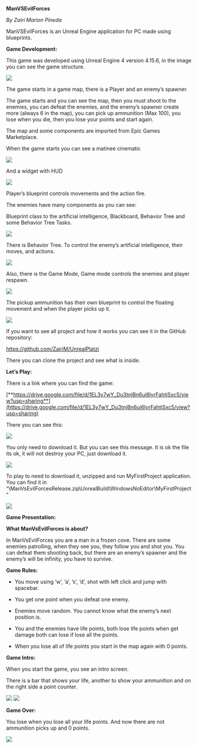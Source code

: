 **ManVSEvilForces**

*By Zairi Marion Pineda*

ManVSEvilForces is an Unreal Engine application for PC made using blueprints.

**Game Development:**

This game was developed using Unreal Engine 4 version 4.15.6, in the image you
can see the game structure.

![](https://cdn.discordapp.com/attachments/799826831368126464/801218788724310026/unknown.png)

The game starts in a game map, there is a Player and an enemy’s spawner.

The game starts and you can see the map, then you must shoot to the enemies, you
can defeat the enemies, and the enemy’s spawner create more (always 6 in the
map), you can pick up ammunition (Max 100), you lose when you die, then you lose
your points and start again.

The map and some components are imported from Epic Games Marketplace.

When the game starts you can see a matinee cinematic

![](https://cdn.discordapp.com/attachments/799826831368126464/801218870689136670/unknown.png)

And a widget with HUD

![](https://cdn.discordapp.com/attachments/799826831368126464/801218941719412756/unknown.png)

Player’s blueprint controls movements and the action fire.

The enemies have many components as you can see:

Blueprint class to the artificial intelligence, Blackboard, Behavior Tree and
some Behavior Tree Tasks.

![](https://cdn.discordapp.com/attachments/799826831368126464/801219032064852008/unknown.png)

There is Behavior Tree. To control the enemy’s artificial intelligence, their
moves, and actions.

![](https://cdn.discordapp.com/attachments/799826831368126464/801219150076313620/unknown.png)

Also, there is the Game Mode, Game mode controls the enemies and player respawn.

![](https://cdn.discordapp.com/attachments/799826831368126464/801219213665894420/unknown.png)

The pickup ammunition has their own blueprint to control the floating movement
and when the player picks up it.

![](https://cdn.discordapp.com/attachments/799826831368126464/801219274315530301/unknown.png)

If you want to see all project and how it works you can see it in the GitHub
repository:

<https://github.com/ZairiM/UnrealPlatzi>

There you can clone the project and see what is inside.

**Let’s Play:**

There is a link where you can find the game:

[**https://drive.google.com/file/d/1EL3y7wY_Du3tnjBn6ui6lyrFahtjSxc5/view?usp=sharing**](https://drive.google.com/file/d/1EL3y7wY_Du3tnjBn6ui6lyrFahtjSxc5/view?usp=sharing)

There you can see this:

![](https://cdn.discordapp.com/attachments/799826831368126464/801219331726770176/unknown.png)

You only need to download it. But you can see this message. It is ok the file
its ok, it will not destroy your PC, just download it.

![](https://cdn.discordapp.com/attachments/799826831368126464/801219390652547072/unknown.png)

To play to need to download it, unzipped and run MyFirstProject application. You
can find it in
“\\ManVsEvilForcesRelease.zip\\UnrealBuild\\WindowsNoEditor\\MyFirstProject”


![](https://cdn.discordapp.com/attachments/799826831368126464/801219444877295666/unknown.png)

**Game Presentation:**

**What ManVsEvilForces is about?**

In ManVsEvilForces you are a man in a frozen cove. There are some enemies
patrolling, when they see you, they follow you and shot you. You can defeat them
shooting back, but there are an enemy’s spawner and the enemy’s will be
infinity, you have to survive.

**Game Rules:**

-   You move using ‘w’, ’a’, ’s’, ’d’, shot with left click and jump with
    spacebar.

-   You get one point when you defeat one enemy.

-   Enemies move random. You cannot know what the enemy’s next position is.

-   You and the enemies have life points, both lose life points when get damage
    both can lose if lose all the points.

-   When you lose all of life points you start in the map again with 0 points.

**Game Intro:**

When you start the game, you see an intro screen.

There is a bar that shows your life, another to show your ammunition and on the
right side a point counter.

![](https://cdn.discordapp.com/attachments/799826831368126464/801219510043803668/unknown.png)
![](https://cdn.discordapp.com/attachments/799826831368126464/801219558446071848/unknown.png)

**Game Over:**

You lose when you lose all your life points. And now there are not ammunition
picks up and 0 points.

![](https://cdn.discordapp.com/attachments/799826831368126464/801219621956747274/unknown.png)

